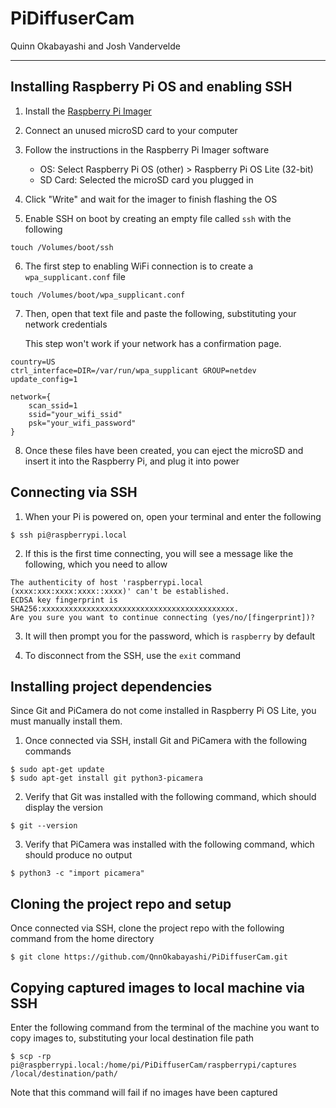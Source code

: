 # PiDiffuserCam

Quinn Okabayashi and Josh Vandervelde

___
## Installing Raspberry Pi OS and enabling SSH
1. Install the [Raspberry Pi Imager](https://www.raspberrypi.org/documentation/installation/installing-images/)

2. Connect an unused microSD card to your computer

3. Follow the instructions in the Raspberry Pi Imager software

    * OS: Select Raspberry Pi OS (other) > Raspberry Pi OS Lite (32-bit)
    * SD Card: Selected the microSD card you plugged in

4. Click "Write" and wait for the imager to finish flashing the OS

5. Enable SSH on boot by creating an empty file called `ssh` with the following
```
touch /Volumes/boot/ssh
```

6. The first step to enabling WiFi connection is to create a `wpa_supplicant.conf` file
```
touch /Volumes/boot/wpa_supplicant.conf
```

7. Then, open that text file and paste the following, substituting your network credentials

    This step won't work if your network has a confirmation page.
```
country=US
ctrl_interface=DIR=/var/run/wpa_supplicant GROUP=netdev
update_config=1

network={
    scan_ssid=1
    ssid="your_wifi_ssid"
    psk="your_wifi_password"
}
```

8. Once these files have been created, you can eject the microSD and insert it into the Raspberry Pi, and plug it into power

## Connecting via SSH
1. When your Pi is powered on, open your terminal and enter the following
```
$ ssh pi@raspberrypi.local
```

2. If this is the first time connecting, you will see a message like the following, which you need to allow
```
The authenticity of host 'raspberrypi.local (xxxx:xxx:xxxx:xxxx::xxxx)' can't be established.
ECDSA key fingerprint is SHA256:xxxxxxxxxxxxxxxxxxxxxxxxxxxxxxxxxxxxxxxxxxx.
Are you sure you want to continue connecting (yes/no/[fingerprint])?
```

3. It will then prompt you for the password, which is `raspberry` by default

4. To disconnect from the SSH, use the `exit` command

## Installing project dependencies
Since Git and PiCamera do not come installed in Raspberry Pi OS Lite, you must manually install them.

1. Once connected via SSH, install Git and PiCamera with the following commands
```
$ sudo apt-get update
$ sudo apt-get install git python3-picamera
```

2. Verify that Git was installed with the following command, which should display the version
```
$ git --version
```

3. Verify that PiCamera was installed with the following command, which should produce no output
```
$ python3 -c "import picamera"
```

## Cloning the project repo and setup
Once connected via SSH, clone the project repo with the following command from the home directory
```
$ git clone https://github.com/QnnOkabayashi/PiDiffuserCam.git
```


## Copying captured images to local machine via SSH
Enter the following command from the terminal of the machine you want to copy images to, substituting your local destination file path
```
$ scp -rp pi@raspberrypi.local:/home/pi/PiDiffuserCam/raspberrypi/captures /local/destination/path/
```
Note that this command will fail if no images have been captured